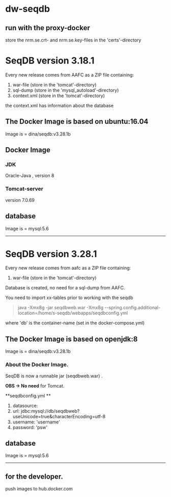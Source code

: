 # dw-seqdb

## run with the proxy-docker
store the nrm.se.crt- and nrm.se.key-files in the 'certs'-directory


# SeqDB version 3.18.1
Every new release comes from AAFC as a ZIP file containing:

1. war-file (store in the 'tomcat'-directory)
2. sql-dump (store in the 'mysql_autoload'-directory)
3. context.xml (store in the 'tomcat'-directory)

the context.xml has information about the database


## The Docker Image is based on ubuntu:16.04
Image is = dina/seqdb:v3.28.1b

## Docker Image 

### JDK

Oracle-Java , version 8

### Tomcat-server 
version 7.0.69

## database
Image is =  mysql:5.6


<hr> 

# SeqDB version 3.28.1
Every new release comes from aafc as a ZIP file containing:

1. war-file (store in the 'tomcat'-directory)

Database is created, no need for a sql-dump from AAFC. <p>
You need to import xx-tables prior to working with the seqdb <p>

> java -Xmx8g -jar seqdbweb.war -Xmx8g --spring.config.additional-location=/home/s-seqdb/webapps/seqdbconfig.yml



where 'db' is the container-name (set in the docker-compose.yml)

## The Docker Image is based on openjdk:8
Image is = dina/seqdb:v3.28.1b



### About the Docker Image.

SeqDB is now a runnable jar (seqdbweb.war) . <p> 
**OBS -> No need** for Tomcat.

**seqdbconfig.yml **<p>

1. datasource:
2.  url: jdbc:mysql://db/seqdbweb?useUnicode=true&amp;characterEncoding=utf-8
3.  username: 'username'
4.  password: 'psw'


## database
Image is =  mysql:5.6

<hr> 

## for the developer.
push images to hub.docker.com



